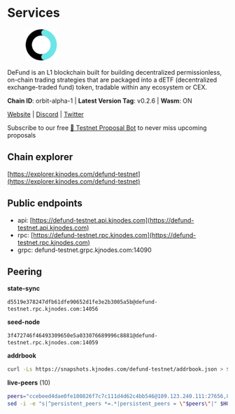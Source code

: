 # Services

<figure><img src="https://raw.githubusercontent.com/kj89/cosmos-images/main/logos/defund.png" alt=""><figcaption></figcaption></figure>

DeFund is an L1 blockchain built for building decentralized permissionless,  on-chain trading strategies that are packaged into a dETF (decentralized  exchange-traded fund) token, tradable within any ecosystem or CEX.

**Chain ID**: orbit-alpha-1 | **Latest Version Tag**: v0.2.6 | **Wasm**: ON

[Website](https://www.defund.app) | [Discord](https://discord.gg/FV26pRPZ3P) | [Twitter](https://twitter.com/defund_finance)



Subscribe to our free [🤖 Testnet Proposal Bot](https://t.me/kjnodes_testnet_proposal_bot) to never miss upcoming proposals


## Chain explorer
[https://explorer.kjnodes.com/defund-testnet](https://explorer.kjnodes.com/defund-testnet)

## Public endpoints

* api: [https://defund-testnet.api.kjnodes.com](https://defund-testnet.api.kjnodes.com)
* rpc: [https://defund-testnet.rpc.kjnodes.com](https://defund-testnet.rpc.kjnodes.com)
* grpc: defund-testnet.grpc.kjnodes.com:14090

## Peering

**state-sync**

```text
d5519e378247dfb61dfe90652d1fe3e2b3005a5b@defund-testnet.rpc.kjnodes.com:14056
```

**seed-node**

```text
3f472746f46493309650e5a033076689996c8881@defund-testnet.rpc.kjnodes.com:14059
```

**addrbook**
```bash
curl -Ls https://snapshots.kjnodes.com/defund-testnet/addrbook.json > $HOME/.defund/config/addrbook.json
```

**live-peers** (10)
```bash
peers="ccebeed4dae0fe100826f7c7c111d4d62c4bb546@109.123.240.111:27656,8c4bb6fac15cf74f5475cbc2fcb5ad5902ffa164@149.102.136.173:27656,7a3c4079964eaca46f63f9a4ba37997ae55bee60@45.85.249.93:27656,6999cca6c55576a48d4f227b87dc904fbdb085aa@65.21.134.202:26576,04ff1f98174b35960d8bc2d10bf0da1406f7028b@194.146.12.215:27656,5ce286faea0eb730e6d4f3636ab572fea20a879d@86.48.5.92:27656,f417252166d6508a75371573f3c12e8abca238a5@65.108.108.52:13656,d5519e378247dfb61dfe90652d1fe3e2b3005a5b@65.109.68.190:14056,035ff6d94b5c62d1830d71b25c259e11a679250d@38.242.158.116:27656,c1c6cf5859c43fb3acd19ccdb78a4caa0a151ff7@45.85.249.107:27656"
sed -i -e "s|^persistent_peers *=.*|persistent_peers = \"$peers\"|" $HOME/.defund/config/config.toml
```
